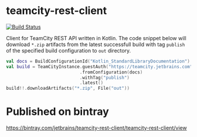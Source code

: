 # teamcity-rest-client
[![Build Status](https://travis-ci.org/JetBrains/teamcity-rest-client.svg?branch=master)](https://travis-ci.org/JetBrains/teamcity-rest-client)

Client for TeamCity REST API written in Kotlin. The code snippet below will download `*.zip` artifacts from the latest successfull build with tag `publish` of the specified build configuration to `out` directory.
```kotlin
val docs = BuildConfigurationId("Kotlin_StandardLibraryDocumentation")
val build = TeamCityInstance.guestAuth("https://teamcity.jetbrains.com").builds()
                            .fromConfiguration(docs)
                            .withTag("publish")
                            .latest()
build!!.downloadArtifacts("*.zip", File("out"))
```
# Published on bintray
https://bintray.com/jetbrains/teamcity-rest-client/teamcity-rest-client/view
